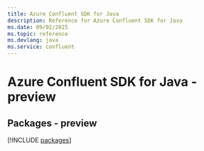 ```yaml
---
title: Azure Confluent SDK for Java
description: Reference for Azure Confluent SDK for Java
ms.date: 09/02/2025
ms.topic: reference
ms.devlang: java
ms.service: confluent
---
```

# Azure Confluent SDK for Java - preview
## Packages - preview
[!INCLUDE [packages](confluent-index.md)]
